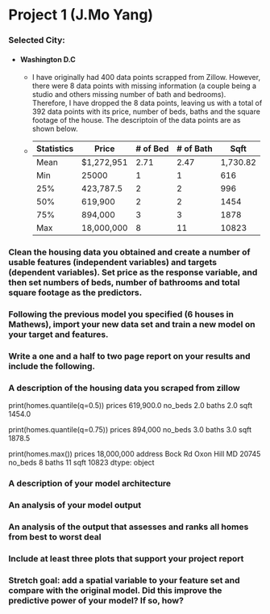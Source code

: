 # Project 1 (J.Mo Yang)

### Selected City: 
* #### Washington D.C
    * I have originally had 400 data points scrapped from Zillow. However, there were 8 data points with missing information (a couple being a studio and others missing number of bath and bedrooms). Therefore, I have dropped the 8 data points, leaving us with a total of 392 data points with its price, number of beds, baths and the square footage of the house. The descriptoin of the data points are as shown below. 
    * | Statistics | Price | # of Bed | # of Bath | Sqft |
      |------------|-------|----------|-----------|------|
      | Mean| $1,272,951 | 2.71 | 2.47 | 1,730.82|
      | Min | 25000 | 1 | 1 | 616 | 
      | 25% | 423,787.5 | 2 | 2 | 996 |
      | 50% | 619,900 | 2 | 2 | 1454 |
      | 75% | 894,000 | 3 | 3 | 1878 |
      | Max |  18,000,000 | 8 | 11 | 10823 | 

### Clean the housing data you obtained and create a number of usable features (independent variables) and targets (dependent variables). Set price as the response variable, and then set numbers of beds, number of bathrooms and total square footage as the predictors.

### Following the previous model you specified (6 houses in Mathews), import your new data set and train a new model on your target and features.
### Write a one and a half to two page report on your results and include the following.
### A description of the housing data you scraped from zillow

print(homes.quantile(q=0.5))
prices     619,900.0
no_beds         2.0
baths           2.0
sqft         1454.0


print(homes.quantile(q=0.75))
prices     894,000
no_beds         3.0
baths           3.0
sqft         1878.5

print(homes.max())
prices                         18,000,000
address     Bock Rd Oxon Hill MD 20745 
no_beds                               8
baths                                11
sqft                              10823
dtype: object

### A description of your model architecture
### An analysis of your model output



### An analysis of the output that assesses and ranks all homes from best to worst deal
### Include at least three plots that support your project report
### Stretch goal: add a spatial variable to your feature set and compare with the original model. Did this improve the predictive power of your model? If so, how?

